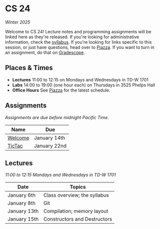 # CS 24
_Winter 2025_

Welcome to CS 24!  Lecture notes and programming assignments will be linked here
as they're released. If you're looking for administrative information, check the
[syllabus](Syllabus.md).  If you're looking for  links specific to this session,
or just have questions, head over to [Piazza][piazza]. If you want to turn in an
assignment, do that on [Gradescope][gradescope].


## Places & Times

- **Lectures**  11:00 to 12:15 on Mondays and Wednesdays in TD-W 1701
- **Labs**  14:00 to 19:00 (one hour each) on Thursdays in 3525 Phelps Hall
- **Office Hours**  See [Piazza][class-links] for the latest schedule.


## Assignments

_Assignments are due before midnight Pacific Time._

| Name                    | Due
|-------------------------|-----
| [Welcome](labs/welcome) | January 14th
| [TicTac](labs/tictac)   | January 22nd


## Lectures

_11:00 to 12:15 Mondays and Wednesdays in TD-W 1701_

| Date          | Topics
|---------------|--------
| January   6th | Class overview; the syllabus
| January   8th | Git
| January  13th | Compilation; memory layout
| January  15th | Constructors and Destructors


[piazza]: https://piazza.com/ucsb/winter2025/cs24
[class-links]: https://piazza.com/class/m5hq4e0vdcu42s/post/6
[gradescope]: https://www.gradescope.com/courses/937951
